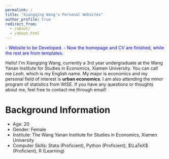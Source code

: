 ```yaml
---
permalink: /
title: "Xiangqing Wang's Personal Websites"
author_profile: true
redirect_from: 
  - /about/
  - /about.html
---
```


<font color=blue>
- Website to be Developed. 
- Now the homepage and CV are finished, while the rest are from templates.</font>

Hello! I'm Xiangqing Wang, currently a 3rd year undergraduate at the Wang Yanan Institute for Studies in Economics, Xiamen University. You can call me *Leah*, which is my English name. My major is economics and my personal field of interest is **urban economics**. I am also attending the minor program of statistics from WISE. If you have any questions or thoughts about me, feel free to contact me through email!

Background Information
=====
- Age: 20
- Gender: Female
- Institute: The Wang Yanan Institute for Studies in Economics, Xiamen University
- Computer Skills: Stata (Proficient), Python (Proficient), $\LaTeX$ (Proficient), R (Learning)
